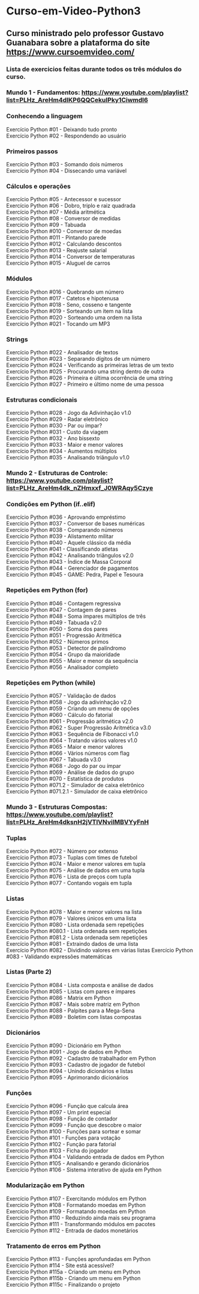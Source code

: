 # Curso-em-Video-Python3

## Curso ministrado pelo professor Gustavo Guanabara sobre a plataforma do site https://www.cursoemvideo.com/

### Lista de exercicios feitas durante todos os três módulos do curso.

### Mundo 1 - Fundamentos: https://www.youtube.com/playlist?list=PLHz_AreHm4dlKP6QQCekuIPky1CiwmdI6  

### Conhecendo a linguagem

Exercício Python #01 - Deixando tudo pronto      
Exercício Python #02 - Respondendo ao usuário    

### Primeiros passos

Exercício Python #03 - Somando dois números    
Exercício Python #04 - Dissecando uma variável    

### Cálculos e operações

Exercício Python #05 - Antecessor e sucessor    
Exercício Python #06 - Dobro, triplo e raiz quadrada   
Exercício Python #07 - Média aritmética    
Exercício Python #08 - Conversor de medidas    
Exercício Python #09 - Tabuada    
Exercício Python #010 - Conversor de moedas    
Exercício Python #011 - Pintando parede    
Exercício Python #012 - Calculando descontos    
Exercício Python #013 - Reajuste salarial    
Exercício Python #014 - Conversor de temperaturas    
Exercício Python #015 - Aluguel de carros    

### Módulos

Exercício Python #016 - Quebrando um número  
Exercício Python #017 - Catetos e hipotenusa  
Exercício Python #018 - Seno, cosseno e tangente  
Exercício Python #019 - Sorteando um item na lista  
Exercício Python #020 - Sorteando uma ordem na lista  
Exercício Python #021 - Tocando um MP3  

### Strings

Exercício Python #022 - Analisador de textos  
Exercício Python #023 - Separando dígitos de um número  
Exercício Python #024 - Verificando as primeiras letras de um texto  
Exercício Python #025 - Procurando uma string dentro de outra  
Exercício Python #026 - Primeira e última ocorrência de uma string  
Exercício Python #027 - Primeiro e último nome de uma pessoa  

### Estruturas condicionais

Exercício Python #028 - Jogo da Adivinhação v1.0  
Exercício Python #029 - Radar eletrônico  
Exercício Python #030 - Par ou ímpar?  
Exercício Python #031 - Custo da viagem  
Exercício Python #032 - Ano bissexto  
Exercício Python #033 - Maior e menor valores  
Exercício Python #034 - Aumentos múltiplos  
Exercício Python #035 - Analisando triângulo v1.0  

### Mundo 2 - Estruturas de Controle: https://www.youtube.com/playlist?list=PLHz_AreHm4dk_nZHmxxf_J0WRAqy5Czye

### Condições em Python (if..elif)

Exercício Python #036 - Aprovando empréstimo  
Exercício Python #037 - Conversor de bases numéricas  
Exercício Python #038 - Comparando números  
Exercício Python #039 - Alistamento militar  
Exercício Python #040 - Aquele clássico da média  
Exercício Python #041 - Classificando atletas  
Exercício Python #042 - Analisando triângulos v2.0  
Exercício Python #043 - Índice de Massa Corporal  
Exercício Python #044 - Gerenciador de pagamentos  
Exercício Python #045 - GAME: Pedra, Papel e Tesoura  

### Repetições em Python (for)

Exercício Python #046 - Contagem regressiva  
Exercício Python #047 - Contagem de pares  
Exercício Python #048 - Soma ímpares múltiplos de três  
Exercício Python #049 - Tabuada v2.0  
Exercício Python #050 - Soma dos pares  
Exercício Python #051 - Progressão Aritmética  
Exercício Python #052 - Números primos  
Exercício Python #053 - Detector de palíndromo  
Exercício Python #054 - Grupo da maioridade  
Exercício Python #055 - Maior e menor da sequência  
Exercício Python #056 - Analisador completo  

### Repetições em Python (while)

Exercício Python #057 - Validação de dados  
Exercício Python #058 - Jogo da adivinhação v2.0  
Exercício Python #059 - Criando um menu de opções  
Exercício Python #060 - Cálculo do fatorial  
Exercício Python #061 - Progressão aritmética v2.0  
Exercício Python #062 - Super Progressão Aritmética v3.0  
Exercício Python #063 - Sequência de Fibonacci v1.0  
Exercício Python #064 - Tratando vários valores v1.0  
Exercício Python #065 - Maior e menor valores  
Exercício Python #066 - Vários números com flag  
Exercício Python #067 - Tabuada v3.0  
Exercício Python #068 - Jogo do par ou ímpar  
Exercício Python #069 - Análise de dados do grupo  
Exercício Python #070 - Estatística de produtos  
Exercício Python #071.2 - Simulador de caixa eletrônico  
Exercício Python #071.2.1 - Simulador de caixa eletrônico  

### Mundo 3 - Estruturas Compostas: https://www.youtube.com/playlist?list=PLHz_AreHm4dksnH2jVTIVNviIMBVYyFnH

### Tuplas

Exercício Python #072 - Número por extenso  
Exercício Python #073 - Tuplas com times de futebol  
Exercício Python #074 - Maior e menor valores em tupla  
Exercício Python #075 - Análise de dados em uma tupla  
Exercício Python #076 - Lista de preços com tupla  
Exercício Python #077 - Contando vogais em tupla  

### Listas

Exercício Python #078 - Maior e menor valores na lista  
Exercício Python #079 - Valores únicos em uma lista  
Exercício Python #080 - Lista ordenada sem repetições  
Exercício Python #080.1 - Lista ordenada sem repetições  
Exercício Python #081.2 - Lista ordenada sem repetições  
Exercício Python #081 - Extraindo dados de uma lista  
Exercício Python #082 - Dividindo valores em várias listas 
Exercício Python #083 - Validando expressões matemáticas  

### Listas (Parte 2)

Exercício Python #084 - Lista composta e análise de dados  
Exercício Python #085 - Listas com pares e ímpares  
Exercício Python #086 - Matrix em Python  
Exercício Python #087 - Mais sobre matriz em Python  
Exercício Python #088 - Palpites para a Mega-Sena  
Exercício Python #089 - Boletim com listas compostas  

### Dicionários

Exercício Python #090 - Dicionário em Python  
Exercício Python #091 - Jogo de dados em Python  
Exercício Python #092 - Cadastro de trabalhador em Python  
Exercício Python #093 - Cadastro de jogador de futebol  
Exercício Python #094 - Unindo dicionários e listas  
Exercício Python #095 - Aprimorando dicionários  

### Funções

Exercício Python #096 - Função que calcula área  
Exercício Python #097 - Um print especial  
Exercício Python #098 - Função de contador  
Exercício Python #099 - Função que descobre o maior  
Exercício Python #100 - Funções para sortear e somar  
Exercício Python #101 - Funções para votação  
Exercício Python #102 - Função para fatorial  
Exercício Python #103 - Ficha do jogador  
Exercício Python #104 - Validando entrada de dados em Python  
Exercício Python #105 - Analisando e gerando dicionários  
Exercício Python #106 - Sistema interativo de ajuda em Python  

### Modularização em Python

Exercício Python #107 - Exercitando módulos em Python  
Exercício Python #108 - Formatando moedas em Python  
Exercício Python #109 - Formatando moedas em Python  
Exercício Python #110 - Reduzindo ainda mais seu programa  
Exercício Python #111 - Transformando módulos em pacotes  
Exercício Python #112 - Entrada de dados monetários  

### Tratamento de erros em Python

Exercício Python #113 - Funções aprofundadas em Python  
Exercício Python #114 - Site está acessível?  
Exercício Python #115a - Criando um menu em Python  
Exercício Python #115b - Criando um menu em Python  
Exercício Python #115c - Finalizando o projeto  
